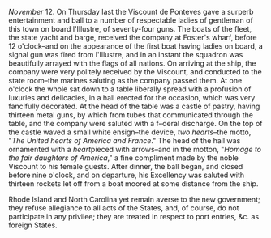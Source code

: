 *November* 12. On Thursday last the Viscount de
                    Ponteves gave a surperb entertainment and ball to a number of
                    respectable ladies of gentleman of this town on board l'Illustre, of
                    seventy-four guns. The boats of the fleet, the state yacht and barge,
                    received the company at Foster's wharf, before 12 o'clock–and
                    on the appearance of the first boat having ladies on board, a signal gun
                    was fired from l'Illustre, and in an instant the squadron
                    was beautifully arrayed with the flags of all nations. On
                    arriving at the ship, the company were very politely received by the
                    Viscount, and conducted to the state room–the marines saluting
                    as the company passed them. At one o'clock the whole sat down to a
                    table liberally spread with a profusion of luxuries and delicacies, in a
                    hall erected for the occasion, which was very fancifully
                    decorated. At the head of the table was a castle of pastry, having
                    thirteen metal guns, by which from tubes that communicated through the
                    table, and the company were saluted with a f–deral discharge. On the top of the castle waved a small white ensign–the
                    device, *two hearts*–the motto, "*The United hearts of America and France*." The head
                    of the hall was ornamented with a *heart*pieced with arrows–and in the motton, "*Homage to the fair daughters of America*," a fine compliment made by the noble Viscount to his female
                    guests. After dinner, the ball began, and closed before nine o'clock, and
                    on departure, his Excellency was saluted with thirteen rockets let off
                    from a boat moored at some distance from the ship.Rhode Island and North Carolina yet remain averse to the new
                    government; they refuse allegiance to all acts of the States,
                    and, of course, do not participate in any privilee; they are treated
                    in respect to port entries, &c. as foreign States.